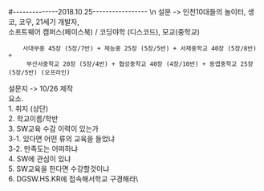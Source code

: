 #--------------2018.10.25-----------------
\n
설문 -> 인천10대들의 놀이터, 생코, 코무, 21세기 개발자,\
        소프트웨어 캠퍼스(페이스북) / 코딩야학 (디스코드), 모교(중학교)
        
        사대부중 45장 (5장/7반) + 재능중 25장 (5장/5반) + 서재중학교 40장 (5장/8반) + 
         부산서중학교 20장 (5장/4반) + 협성중학교 40장 (4장/10반) + 동엽중학교 25장 (5장/5반) (오프라인)
           
설문지 -> 10/26 제작\
        요소. \
        1. 취지 (상단)\
        2. 학교이름/학반\
        3. SW교육 수감 이력이 있는가\
        3-1. 있다면 어떤 류의 교육을 들었냐\
        3-2. 만족도는 어떠하냐\
        4. SW에 관심이 있냐\
        5. SW교육을 한다면 수강할것이냐\
        6. DGSW.HS.KR에 접속해서학교 구경해라\
